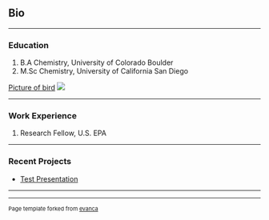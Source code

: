 ## Bio

---
### Education

1. B.A Chemistry, University of Colorado Boulder
2. M.Sc Chemistry, University of California San Diego

[Picture of bird](/sample_page)
<img src="images/IMG_3089.jpg?raw=true"/>

---
### Work Experience

1. Research Fellow, U.S. EPA

---
### Recent Projects


- [Test Presentation]("images/TEST.pdf")

---




---
<p style="font-size:11px">Page template forked from <a href="https://github.com/evanca/quick-portfolio">evanca</a></p>
<!-- Remove above link if you don't want to attibute -->
